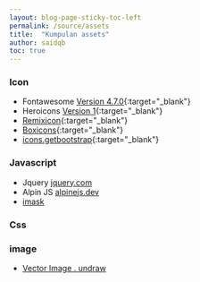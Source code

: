 ```yaml
---
layout: blog-page-sticky-toc-left
permalink: /source/assets
title:  "Kumpulan assets"
author: saidqb
toc: true
---
```



### Icon

- Fontawesome [Version 4.7.0](https://fontawesome.com/v4.7.0/cheatsheet/){:target="_blank"}
- Heroicons [Version 1](https://v1.heroicons.com/){:target="_blank"}
- [Remixicon](https://remixicon.com){:target="_blank"}
- [Boxicons](https://boxicons.com){:target="_blank"}
- [icons.getbootstrap](https://icons.getbootstrap.com/){:target="_blank"}

### Javascript

- Jquery [jquery.com](https://api.jquery.com/)
- Alpin JS [alpinejs.dev](https://alpinejs.dev/start-here)
- [imask](https://imask.js.org/guide.html)

### Css


### image

- [Vector Image . undraw](https://undraw.co/)





